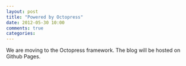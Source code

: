 ```yaml
---
layout: post
title: "Powered by Octopress"
date: 2012-05-30 10:00
comments: true
categories: 
---
```

We are moving to the Octopress framework. The blog will be hosted on Github Pages. 

